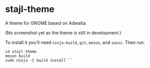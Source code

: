 # stajl-theme
A theme for GNOME based on Adwaita.

(No screenshot yet as the theme is still in development.)

To install it you'll need `ninja-build`, `git`, `meson`, and `sassc`. Then run:

```git clone https://github.com/lassekongo83/stajl-theme.git
cd stajl-theme
meson build
sudo ninja -C build install```
